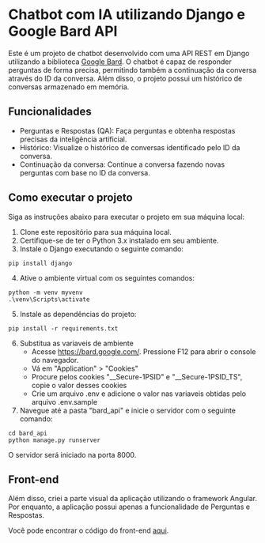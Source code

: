 # Chatbot com IA utilizando Django e Google Bard API

Este é um projeto de chatbot desenvolvido com uma API REST em Django utilizando a biblioteca [Google Bard](https://pypi.org/project/bardapi/). O chatbot é capaz de responder perguntas de forma precisa, permitindo também a continuação da conversa através do ID da conversa. Além disso, o projeto possui um histórico de conversas armazenado em memória.

## Funcionalidades

- Perguntas e Respostas (QA): Faça perguntas e obtenha respostas precisas da inteligência artificial.
- Histórico: Visualize o histórico de conversas identificado pelo ID da conversa.
- Continuação da conversa: Continue a conversa fazendo novas perguntas com base no ID da conversa.

## Como executar o projeto

Siga as instruções abaixo para executar o projeto em sua máquina local:

1. Clone este repositório para sua máquina local.
2. Certifique-se de ter o Python 3.x instalado em seu ambiente.
3. Instale o Django executando o seguinte comando:
```
pip install django
```
4. Ative o ambiente virtual com os seguintes comandos:
```
python -m venv myvenv
.\venv\Scripts\activate
```
5. Instale as dependências do projeto:
```
pip install -r requirements.txt
```
6. Substitua as variaveis de ambiente
   - Acesse https://bard.google.com/. Pressione F12 para abrir o console do navegador.
   - Vá em "Application" > "Cookies"
   - Procure pelos cookies "__Secure-1PSID" e "__Secure-1PSID_TS", copie o valor desses cookies
   - Crie um arquivo .env e adicione o valor nas variaveis obtidas pelo arquivo .env.sample
8. Navegue até a pasta "bard_api" e inicie o servidor com o seguinte comando:
```
cd bard_api
python manage.py runserver
```
O servidor será iniciado na porta 8000.

## Front-end

Além disso, criei a parte visual da aplicação utilizando o framework Angular. Por enquanto, a aplicação possui apenas a funcionalidade de Perguntas e Respostas.

Você pode encontrar o código do front-end [aqui](https://github.com/yasminlopes/chatbot-angular).
